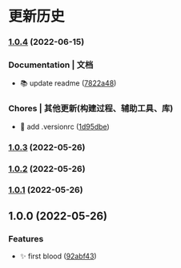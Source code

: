# 更新历史 


### [1.0.4](https://github.com/daolou/jsh/compare/v1.0.3...v1.0.4) (2022-06-15)


### Documentation | 文档

* 📚️ update readme ([7822a48](https://github.com/daolou/jsh/commit/7822a4898492700148f01bc012d18bca5ee457ad))


### Chores | 其他更新(构建过程、辅助工具、库)

* 🔧 add .versionrc ([1d95dbe](https://github.com/daolou/jsh/commit/1d95dbe39349e490df9a21424e5f7283e0b59506))

### [1.0.3](https://github.com/daolou/jsh/compare/v1.0.2...v1.0.3) (2022-05-26)

### [1.0.2](https://github.com/daolou/jsh/compare/v1.0.1...v1.0.2) (2022-05-26)

### [1.0.1](https://github.com/daolou/jsh/compare/v1.0.0...v1.0.1) (2022-05-26)

## 1.0.0 (2022-05-26)


### Features

* ✨ first blood ([92abf43](https://github.com/daolou/jsh/commit/92abf434039d640b0b9a5c56af925dd6135b2acc))
